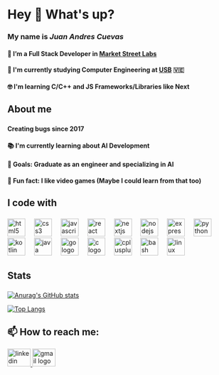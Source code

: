 # Hey 👋 What's up?

###

### My name is *Juan Andres Cuevas*
#### 🌱 I’m a Full Stack Developer in [Market Street Labs](https://marketstreetlabs.com/)
#### 🔭 I'm currently studying Computer Engineering at [USB](http://www.usb.ve/) :venezuela:
#### :nerd_face: I'm learning C/C++ and JS Frameworks/Libraries like Next

###

## About me

###

#### Creating bugs since 2017
#### 📚 I'm currently learning about AI Development
#### 🎯 Goals: Graduate as an engineer and specializing in AI
#### 🎲 Fun fact: I like video games (Maybe I could learn from that too)

###

## I code with

###

<div align="left">
  <img src="https://cdn.jsdelivr.net/gh/devicons/devicon/icons/html5/html5-original.svg" height="40" alt="html5 logo"  />
  <img width="12" />
  <img src="https://cdn.jsdelivr.net/gh/devicons/devicon/icons/css3/css3-original.svg" height="40" alt="css3 logo"  />
  <img width="12" />
  <img src="https://cdn.jsdelivr.net/gh/devicons/devicon/icons/javascript/javascript-original.svg" height="40" alt="javascript logo"  />
  <img width="12" />
  <img src="https://cdn.jsdelivr.net/gh/devicons/devicon/icons/react/react-original.svg" height="40" alt="react logo"  />
  <img width="12" />
  <img src="https://cdn.jsdelivr.net/gh/devicons/devicon/icons/nextjs/nextjs-original.svg" height="40" alt="nextjs logo"  />
  <img width="12" />
  <img src="https://cdn.jsdelivr.net/gh/devicons/devicon/icons/nodejs/nodejs-original.svg" height="40" alt="nodejs logo"  />
  <img width="12" />
  <img src="https://cdn.jsdelivr.net/gh/devicons/devicon/icons/express/express-original.svg" height="40" alt="express logo"  />
  <img width="12" />
  <img src="https://cdn.jsdelivr.net/gh/devicons/devicon/icons/python/python-original.svg" height="40" alt="python logo"  />
  <img width="12" />
  <img src="https://cdn.jsdelivr.net/gh/devicons/devicon/icons/kotlin/kotlin-original.svg" height="40" alt="kotlin logo"  />
  <img width="12" />
  <img src="https://cdn.jsdelivr.net/gh/devicons/devicon/icons/java/java-original.svg" height="40" alt="java logo"  />
  <img width="12" />
  <img src="https://cdn.jsdelivr.net/gh/devicons/devicon/icons/go/go-original.svg" height="40" alt="go logo"  />
  <img width="12" />
  <img src="https://cdn.jsdelivr.net/gh/devicons/devicon/icons/c/c-original.svg" height="40" alt="c logo"  />
  <img width="12" />
  <img src="https://cdn.jsdelivr.net/gh/devicons/devicon/icons/cplusplus/cplusplus-original.svg" height="40" alt="cplusplus logo"  />
  <img width="12" />
  <img src="https://cdn.jsdelivr.net/gh/devicons/devicon/icons/bash/bash-original.svg" height="40" alt="bash logo"  />
  <img width="12" />
  <img src="https://cdn.jsdelivr.net/gh/devicons/devicon/icons/linux/linux-original.svg" height="40" alt="linux logo"  />
</div>

###

## Stats

###

[![Anurag's GitHub stats](https://github-readme-stats.vercel.app/api?username=cuevasrja&bg_color=0d1117&title_color=00bfff&icon_color=00bfff&text_color=FFFFFF)](https://github.com/jacuevasr?tab=repositories)

[![Top Langs](https://github-readme-stats.vercel.app/api/top-langs/?username=cuevasrja&layout=compact&bg_color=0d1117&title_color=ffffff&icon_color=00bfff&text_color=FFFFFF)](https://github.com/jacuevasr?tab=repositories)

###

## 📫 How to reach me:

<div align="left">
  <a href="https://www.linkedin.com/in/cuevasrja/" target="_blank">
    <img src="https://raw.githubusercontent.com/maurodesouza/profile-readme-generator/master/src/assets/icons/social/linkedin/default.svg" width="52" height="40" alt="linkedin logo"  />
  </a>
  <a href="mailto:juanandrescuevas14@gmail.com" target="_blank">
    <img src="https://raw.githubusercontent.com/maurodesouza/profile-readme-generator/master/src/assets/icons/social/gmail/default.svg" width="52" height="40" alt="gmail logo"  />
  </a>
</div>

###

<!-- 
## Hi, I'm Juan Andres 👋
#### 🌱 I’m a Frontend Developer 
#### 🔭 I'm currently studying Computer Engineering at [USB](http://www.usb.ve/) :venezuela:
#### :nerd_face: I'm learning C/C++ and JS Frameworks/Libraries like Next



### 📫 How to reach me: 
- [**LinkedIn**](https://www.linkedin.com/in/cuevasrja/)
- [**E-mail**](mailto:juanandrescuevas14@gmail.com)
-->
<!-- title_color: "fff" & "00bfff",
    icon_color: "00bfff",
    text_color: "fff",
    bg_color: "0d1117",
-->
<!--
**jacuevasr/jacuevasr** is a ✨ _special_ ✨ repository because its `README.md` (this file) appears on your GitHub profile.

Here are some ideas to get you started:

- 🔭 I’m currently working on ...
- 🌱 I’m currently learning ...
- 👯 I’m looking to collaborate on ...
- 🤔 I’m looking for help with ...
- 💬 Ask me about ...
- 📫 How to reach me: ...
- 😄 Pronouns: ...
- ⚡ Fun fact: ...
-->
